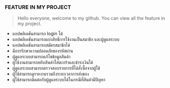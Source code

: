 ### FEATURE IN MY PROJECT

> Hello everyone, welcome to my github. You can view all the feature in my project.

* แอปพลิเคชันสามารถ login ได้
* แอปพลิเคชันสามารถแบ่งสิทธิ์การใช้งานเป็นสมาชิก และผู้ดูแลระบบ
* แอปพลิเคชันสามารถสมัครสมาชิกได้
* มีการรักษาความปลอดภัยของรหัสผ่าน
* ผู้ดูแลระบบสามารถแก้ไขข้อมูลสินค้า
* ผู้ใช้งานสามารถหยิบสินค้าใส่ตะกร้าและชำระเงินได้
* ผู้ดูแลระบบสามารถตรวจสอบรายการที่ได้สั่งซื้อจากผู้ใช้
* ผู้ใช้สามารถดูรายงานรวมถึงระยะเวลาการส่งของ
* ผู้ใช้สามารถติดต่อกับผู้ดูแลระบบได้ในกรณีที่สินค้ามีปัญหา

